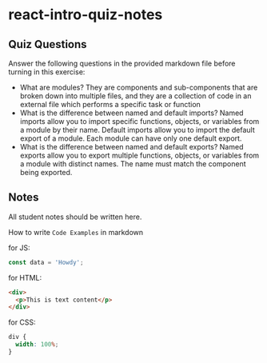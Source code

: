 # react-intro-quiz-notes

## Quiz Questions

Answer the following questions in the provided markdown file before turning in this exercise:

- What are modules?
  They are components and sub-components that are broken down into multiple files, and they are a collection of code in an external file which performs a specific task or function
- What is the difference between named and default imports?
  Named imports allow you to import specific functions, objects, or variables from a module by their name. Default imports allow you to import the default export of a module. Each module can have only one default export.
- What is the difference between named and default exports?
  Named exports allow you to export multiple functions, objects, or variables from a module with distinct names. The name must match the component being exported.

## Notes

All student notes should be written here.

How to write `Code Examples` in markdown

for JS:

```javascript
const data = 'Howdy';
```

for HTML:

```html
<div>
  <p>This is text content</p>
</div>
```

for CSS:

```css
div {
  width: 100%;
}
```
